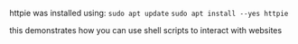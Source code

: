 httpie was installed using:
`sudo apt update`
`sudo apt install --yes httpie`

this demonstrates how you can use shell scripts to interact with websites
